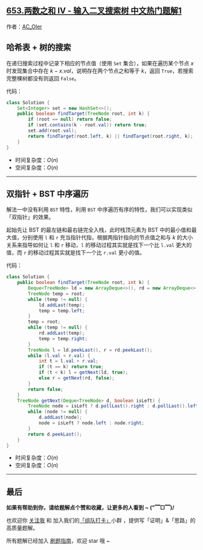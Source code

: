 ## [653.两数之和 IV - 输入二叉搜索树 中文热门题解1](https://leetcode.cn/problems/two-sum-iv-input-is-a-bst/solutions/100000/by-ac_oier-zr4o)

作者：[AC_OIer](https://leetcode.cn/u/AC_OIer)

## 哈希表 + 树的搜索

在递归搜索过程中记录下相应的节点值（使用 `Set` 集合），如果在遍历某个节点 $x$ 时发现集合中存在 $k - x.val$，说明存在两个节点之和等于 $k$，返回 `True`，若搜索完整棵树都没有则返回 `False`。

代码：
```Java []
class Solution {
    Set<Integer> set = new HashSet<>();
    public boolean findTarget(TreeNode root, int k) {
        if (root == null) return false;
        if (set.contains(k - root.val)) return true;
        set.add(root.val);
        return findTarget(root.left, k) || findTarget(root.right, k);
    }
}
```
* 时间复杂度：$O(n)$
* 空间复杂度：$O(n)$

---

## 双指针 + BST 中序遍历

解法一中没有利用 `BST` 特性，利用 `BST` 中序遍历有序的特性，我们可以实现类似「双指针」的效果。

起始先让 BST 的最左链和最右链完全入栈，此时栈顶元素为 BST 中的最小值和最大值，分别使用 `l` 和 `r` 充当指针代指，根据两指针指向的节点值之和与 $k$ 的大小关系来指导如何让 `l` 和 `r` 移动，`l` 的移动过程其实就是找下一个比 `l.val` 更大的值，而 `r` 的移动过程其实就是找下一个比 `r.val` 更小的值。

代码：
```Java []
class Solution {
    public boolean findTarget(TreeNode root, int k) {
        Deque<TreeNode> ld = new ArrayDeque<>(), rd = new ArrayDeque<>();
        TreeNode temp = root;
        while (temp != null) {
            ld.addLast(temp);
            temp = temp.left;
        }
        temp = root;
        while (temp != null) {
            rd.addLast(temp);
            temp = temp.right;
        }
        TreeNode l = ld.peekLast(), r = rd.peekLast();
        while (l.val < r.val) {
            int t = l.val + r.val;
            if (t == k) return true;
            if (t < k) l = getNext(ld, true);
            else r = getNext(rd, false);
        }
        return false;
    }
    TreeNode getNext(Deque<TreeNode> d, boolean isLeft) {
        TreeNode node = isLeft ? d.pollLast().right : d.pollLast().left;
        while (node != null) {
            d.addLast(node);
            node = isLeft ? node.left : node.right;
        }
        return d.peekLast();
    }
}
```
* 时间复杂度：$O(n)$
* 空间复杂度：$O(n)$

---

## 最后

**如果有帮助到你，请给题解点个赞和收藏，让更多的人看到 ~ ("▔□▔)/**

也欢迎你 [关注我](https://oscimg.oschina.net/oscnet/up-19688dc1af05cf8bdea43b2a863038ab9e5.png) 和 加入我们的[「组队打卡」](https://leetcode-cn.com/u/ac_oier/)小群 ，提供写「证明」&「思路」的高质量题解。

所有题解已经加入 [刷题指南](https://github.com/SharingSource/LogicStack-LeetCode/wiki)，欢迎 star 哦 ~